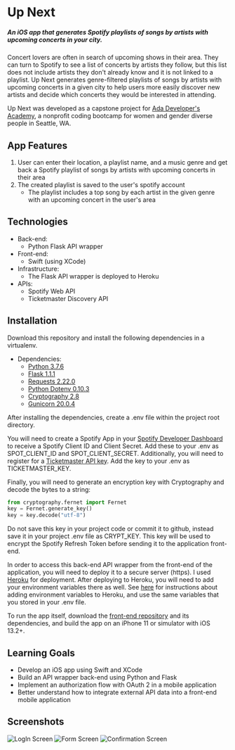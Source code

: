 # Up Next
##### An iOS app that generates Spotify playlists of songs by artists with upcoming concerts in your city.

Concert lovers are often in search of upcoming shows in their area. They can turn to Spotify to see a list of concerts by artists they follow, but this list does not include artists they don't already know and it is not linked to a playlist. Up Next generates genre-filtered playlists of songs by artists with upcoming concerts in a given city to help users more easily discover new artists and decide which concerts they would be interested in attending.

Up Next was developed as a capstone project for [Ada Developer's Academy](https://adadevelopersacademy.org/), a nonprofit coding bootcamp for women and gender diverse people in Seattle, WA.

## App Features
1.  User can enter their location, a playlist name, and a music genre and get back a Spotify playlist of songs by artists with upcoming concerts in their area
2.  The created playlist is saved to the user's spotify account
    - The playlist includes a top song by each artist in the given genre with an upcoming concert in the user's area

## Technologies
- Back-end:
  - Python Flask API wrapper
- Front-end:
  - Swift (using XCode)
- Infrastructure:
  - The Flask API wrapper is deployed to Heroku
- APIs:
  - Spotify Web API
  - Ticketmaster Discovery API

## Installation
Download this repository and install the following dependencies in a virtualenv.
  - Dependencies:
    - [Python 3.7.6](https://www.python.org/)
    - [Flask 1.1.1](https://github.com/pallets/flask)
    - [Requests 2.22.0](https://requests.readthedocs.io/en/master/)
    - [Python Dotenv 0.10.3](https://pypi.org/project/python-dotenv/)
    - [Cryptography 2.8](https://cryptography.io/en/latest/)
    - [Gunicorn 20.0.4](https://gunicorn.org/)

After installing the dependencies, create a .env file within the project root directory.

You will need to create a Spotify App in your [Spotify Developer Dashboard](https://developer.spotify.com/dashboard/login) to receive a Spotify Client ID and Client Secret. Add these to your .env as SPOT_CLIENT_ID and SPOT_CLIENT_SECRET. Additionally, you will need to register for a [Ticketmaster API key](https://developer-acct.ticketmaster.com/user/register). Add the key to your .env as TICKETMASTER_KEY.

Finally, you will need to generate an encryption key with Cryptography and decode the bytes to a string:
```python
from cryptography.fernet import Fernet
key = Fernet.generate_key()
key = key.decode("utf-8")
```
Do not save this key in your project code or commit it to github, instead save it in your project .env file as CRYPT_KEY. This key will be used to encrypt the Spotify Refresh Token before sending it to the application front-end.

In order to access this back-end API wrapper from the front-end of the application, you will need to deploy it to a secure server (https). I used [Heroku](https://devcenter.heroku.com/articles/getting-started-with-python) for deployment. After deploying to Heroku, you will need to add your environment variables there as well. See [here](https://devcenter.heroku.com/articles/config-vars) for instructions about adding environment variables to Heroku, and use the same variables that you stored in your .env file.

To run the app itself, download the [front-end repository](https://github.com/michaela260/up-next-frontend) and its dependencies, and build the app on an iPhone 11 or simulator with iOS 13.2+.

## Learning Goals
- Develop an iOS app using Swift and XCode
- Build an API wrapper back-end using Python and Flask
- Implement an authorization flow with OAuth 2 in a mobile application
- Better understand how to integrate external API data into a front-end mobile application

## Screenshots
![LogIn Screen](https://github.com/michaela260/up-next-backend/blob/master/images/LogIn.png)
![Form Screen](https://github.com/michaela260/up-next-backend/blob/master/images/Form.png)
![Confirmation Screen](https://github.com/michaela260/up-next-backend/blob/master/images/PlaylistGenerated.png)